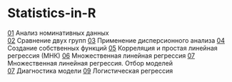 # Statistics-in-R

[01](src/ND_analysis.R) Анализ номинативных данных   
[02](src/Comparison.R) Сравнение двух групп 
[03](src/Dispersion%analysis.R) Применение дисперсионного анализа
[04](src/Functions.R) Создание собственных функций
[05](src/Correlation.R) Корреляция и простая линейная регрессия (МНК)
[06](src/Multiple%linear%regression.R) Множественная линейная регрессия 
[07](src/Model%selection.R) Множественная линейная регрессия. Отбор моделей  
[07](src/Model%diagnostics.R) Диагностика модели 
[09](src/Logistic%regression.R) Логистическая регрессия 
